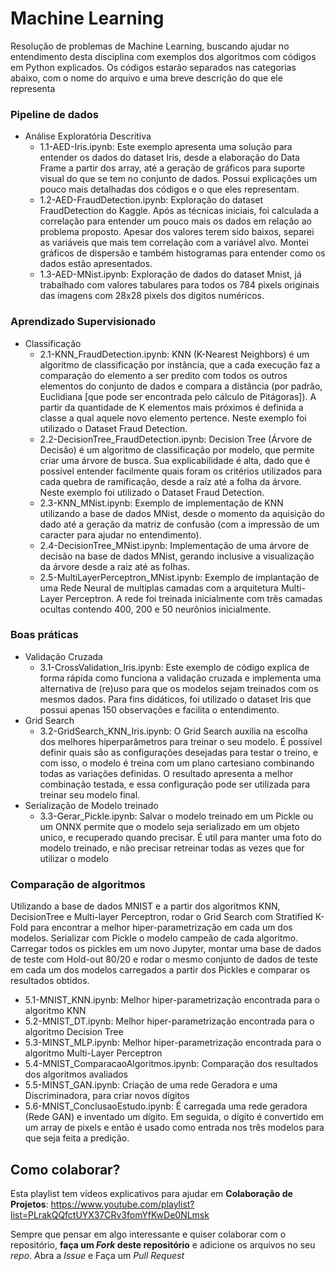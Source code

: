 # Machine Learning

Resolução de problemas de Machine Learning, buscando ajudar no entendimento desta disciplina com exemplos dos algoritmos com códigos em Python explicados.
Os códigos estarão separados nas categorias abaixo, com o nome do arquivo e uma breve descrição do que ele representa

### Pipeline de dados
  * Análise Exploratória Descritiva
    - 1.1-AED-Iris.ipynb: Este exemplo apresenta uma solução para entender os dados do dataset Iris, desde a elaboração do Data Frame a partir dos array, até a geração de gráficos para suporte visual do que se tem no conjunto de dados. Possui explicações um pouco mais detalhadas dos códigos e o que eles representam.
    - 1.2-AED-FraudDetection.ipynb: Exploração do dataset FraudDetection do Kaggle. Após as técnicas iniciais, foi calculada a correlação para entender um pouco mais os dados em relação ao problema proposto. Apesar dos valores terem sido baixos, separei as variáveis que mais tem correlação com a variável alvo. Montei gráficos de dispersão e também histogramas para entender como os dados estão apresentados.
    - 1.3-AED-MNist.ipynb: Exploração de dados do dataset Mnist, já trabalhado com valores tabulares para todos os 784 pixels originais das imagens com 28x28 pixels dos digitos numéricos.

### Aprendizado Supervisionado
  * Classificação
    - 2.1-KNN_FraudDetection.ipynb: KNN (K-Nearest Neighbors) é um algoritmo de classificação por instância, que a cada execução faz a comparação do elemento a ser predito com todos os outros elementos do conjunto de dados e compara a distância (por padrão, Euclidiana [que pode ser encontrada pelo cálculo de Pitágoras]). A partir da quantidade de K elementos mais próximos é definida a classe a qual aquele novo elemento pertence. Neste exemplo foi utilizado o Dataset Fraud Detection.
    - 2.2-DecisionTree_FraudDetection.ipynb: Decision Tree (Árvore de Decisão) é um algoritmo de classificação por modelo, que permite criar uma árvore de busca. Sua explicabilidade é alta, dado que é possível entender facilmente quais foram os critérios utilizados para cada quebra de ramificação, desde a raíz até a folha da árvore. Neste exemplo foi utilizado o Dataset Fraud Detection.
    - 2.3-KNN_MNist.ipynb: Exemplo de implementação de KNN utilizando a base de dados MNist, desde o momento da aquisição do dado até a geração da matriz de confusão (com a impressão de um caracter para ajudar no entendimento).
    - 2.4-DecisionTree_MNist.ipynb: Implementação de uma árvore de decisão na base de dados MNist, gerando inclusive a visualização da árvore desde a raiz até as folhas.
    - 2.5-MultiLayerPerceptron_MNist.ipynb: Exemplo de implantação de uma Rede Neural de multiplas camadas com a arquitetura Multi-Layer Perceptron. A rede foi treinada inicialmente com três camadas ocultas contendo 400, 200 e 50 neurônios inicialmente.
    
### Boas práticas
  * Validação Cruzada
    - 3.1-CrossValidation_Iris.ipynb: Este exemplo de código explica de forma rápida como funciona a validação cruzada e implementa uma alternativa de (re)uso para que os modelos sejam treinados com os mesmos dados. Para fins didáticos, foi utilizado o dataset Iris que possui apenas 150 observações e facilita o entendimento.
  * Grid Search
    - 3.2-GridSearch_KNN_Iris.ipynb: O Grid Search auxilia na escolha dos melhores hiperparâmetros para treinar o seu modelo. É possível definir quais são as configurações desejadas para testar o treino, e com isso, o modelo é treina com um plano cartesiano combinando todas as variações definidas. O resultado apresenta a melhor combinação testada, e essa configuração pode ser utilizada para treinar seu modelo final.
  * Serialização de Modelo treinado
    - 3.3-Gerar_Pickle.ipynb: Salvar o modelo treinado em um Pickle ou um ONNX permite que o modelo seja serializado em um objeto unico, e recuperado quando precisar. É util para manter uma foto do modelo treinado, e não precisar retreinar todas as vezes que for utilizar o modelo

### Comparação de algoritmos
Utilizando a base de dados MNIST e a partir dos algoritmos KNN, DecisionTree e Multi-layer Perceptron, rodar o Grid Search com Stratified K-Fold para encontrar a melhor hiper-parametrização em cada um dos modelos. Serializar com Pickle o modelo campeão de cada algoritmo. Carregar todos os pickles em um novo Jupyter, montar uma base de dados de teste com Hold-out 80/20 e rodar o mesmo conjunto de dados de teste em cada um dos modelos carregados a partir dos Pickles e comparar os resultados obtidos.
  * 5.1-MNIST_KNN.ipynb: Melhor hiper-parametrização encontrada para o algoritmo KNN
  * 5.2-MNIST_DT.ipynb: Melhor hiper-parametrização encontrada para o algoritmo Decision Tree
  * 5.3-MINST_MLP.ipynb: Melhor hiper-parametrização encontrada para o algoritmo Multi-Layer Perceptron
  * 5.4-MNIST_ComparacaoAlgoritmos.ipynb: Comparação dos resultados dos algoritmos avaliados
  * 5.5-MINST_GAN.ipynb: Criação de uma rede Geradora e uma Discriminadora, para criar novos dígitos
  * 5.6-MNIST_ConclusaoEstudo.ipynb: É carregada uma rede geradora (Rede GAN) e inventado um dígito. Em seguida, o dígito é convertido em um array de pixels e então é usado como entrada nos três modelos para que seja feita a predição.
  
   
## Como colaborar?
Esta playlist tem vídeos explicativos para ajudar em **Colaboração de Projetos**: https://www.youtube.com/playlist?list=PLrakQQfctUYX37CRv3fomYfKwDe0NLmsk

Sempre que pensar em algo interessante e quiser colaborar com o repositório, **faça um *Fork* deste repositório** e adicione os arquivos no seu *repo*. Abra a *Issue* e Faça um *Pull Request*
